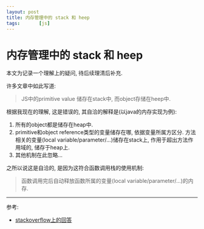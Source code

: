 ```yaml
---
layout: post
title: 内存管理中的 stack 和 heep
tags:       [js]
---
```


#  内存管理中的 stack 和 heep
本文为记录一个理解上的疑问, 待后续理清后补充.

许多文章中如此写道:
> JS中的primitive value 储存在stack中, 而object存储在heep中.

根据我现在的理解, 这是错误的, 其自洽的解释是(以java的内存实现为例):
1. 所有的object都是储存在heap中.
2. primitive和object reference类型的变量储存在哪, 依据变量所属方区分.
方法相关的变量(local variable/parameter/...)储存在stack上,
作用于超出方法作用域的, 储存于heap上.
3. 其他机制在此忽略...

之所以说这是自洽的, 是因为这符合函数调用栈的使用机制:
> 函数调用完后自动释放函数所属的变量(local variable/parameter/...)的内存.



--- 
参考:
- [stackoverflow上的回答](https://stackoverflow.com/questions/13624462/where-does-class-object-reference-variable-get-stored-in-java-in-heap-or-in-s)
